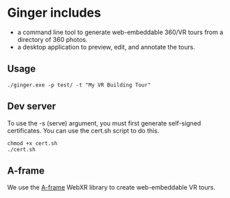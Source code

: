 # Ginger includes
- a command line tool to generate web-embeddable 360/VR tours from a directory of 360 photos. 
- a desktop application to preview, edit, and annotate the tours. 

## Usage
```
./ginger.exe -p test/ -t "My VR Building Tour"
```
## Dev server
To use the -s (serve) argument, you must first generate self-signed certificates. You can use the cert.sh script to do this. 
```
chmod +x cert.sh
./cert.sh
```

## A-frame
We use the [A-frame](https://github.com/aframevr/aframe) WebXR library to create web-embeddable VR tours.